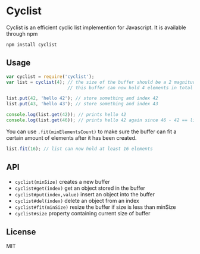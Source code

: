 # Cyclist

Cyclist is an efficient cyclic list implemention for Javascript.
It is available through npm

	npm install cyclist

## Usage

``` js
var cyclist = require('cyclist');
var list = cyclist(4); // the size of the buffer should be a 2 magnitude
                       // this buffer can now hold 4 elements in total

list.put(42, 'hello 42'); // store something and index 42
list.put(43, 'hello 43'); // store something and index 43

console.log(list.get(42)); // prints hello 42
console.log(list.get(46)); // prints hello 42 again since 46 - 42 == list.size
```

You can use `.fit(minElementsCount)` to make sure the buffer can fit a certain
amount of elements after it has been created.

``` js
list.fit(16); // list can now hold at least 16 elements
```

## API

* `cyclist(minSize)` creates a new buffer
* `cyclist#get(index)` get an object stored in the buffer
* `cyclist#put(index,value)` insert an object into the buffer
* `cyclist#del(index)` delete an object from an index
* `cyclist#fit(minSize)` resize the buffer if size is less than minSize
* `cyclist#size` property containing current size of buffer

## License

MIT